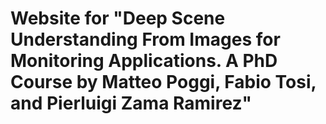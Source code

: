 # Website for "Deep Scene Understanding From Images for Monitoring Applications. A PhD Course by Matteo Poggi, Fabio Tosi, and Pierluigi Zama Ramirez"
